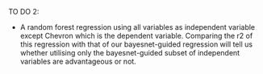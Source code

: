 TO DO 2:

- A random forest regression using all variables as independent variable except Chevron which is the dependent variable. Comparing the r2 of this regression with that of our bayesnet-guided regression will tell us whether utilising only the bayesnet-guided subset of independent variables are advantageous or not.

